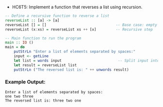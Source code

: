 - HC6T5: Implement a function that reverses a list using recursion.


```haskell
-- Define a recursive function to reverse a list
reverseList :: [a] -> [a]
reverseList [] = []                                -- Base case: empty list
reverseList (x:xs) = reverseList xs ++ [x]         -- Recursive step

-- Main function to run the program
main :: IO ()
main = do
    putStrLn "Enter a list of elements separated by spaces:"
    input <- getLine
    let list = words input                          -- Split input into list of strings
    let result = reverseList list
    putStrLn ("The reversed list is: " ++ unwords result)
```



### Example Output:

```
Enter a list of elements separated by spaces:
one two three
The reversed list is: three two one
```


